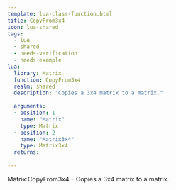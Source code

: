 ```yaml
---
template: lua-class-function.html
title: CopyFrom3x4
icon: lua-shared
tags:
  - lua
  - shared
  - needs-verification
  - needs-example
lua:
  library: Matrix
  function: CopyFrom3x4
  realm: shared
  description: "Copies a 3x4 matrix to a matrix."
  
  arguments:
  - position: 1
    name: "Matrix"
    type: Matrix
  - position: 2
    name: "Matrix3x4"
    type: Matrix3x4
  returns:
    
---
```


<div class="lua__search__keywords">
Matrix:CopyFrom3x4 &#x2013; Copies a 3x4 matrix to a matrix.
</div>
